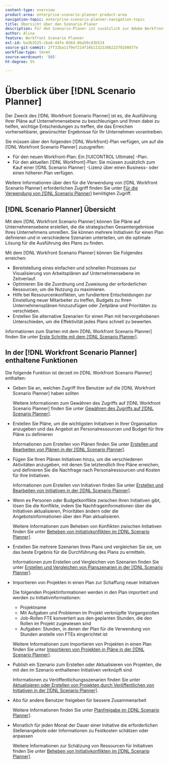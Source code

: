 ```yaml
---
content-type: overview
product-area: enterprise-scenario-planner-product-area
navigation-topic: enterprise-scenario-planner-navigation-topic
title: Übersicht über den Szenario-Planer
description: Für den Szenario-Planer ist zusätzlich zur Adobe Workfront-Lizenz eine separate Lizenz erforderlich.
author: Alina
feature: Workfront Scenario Planner
exl-id: ba3b3525-cba8-44fe-856d-8ba50cd3b524
source-git-commit: 2ff32ba11f9ef214f16b11323386223792b0877e
workflow-type: tm+mt
source-wordcount: '565'
ht-degree: 5%

---
```


# Überblick über [!DNL Scenario Planner]

<!-- Audited: 1/2024 -->

Der Zweck des [!DNL Workfront Scenario Planner] ist es, die Ausführung Ihrer Pläne auf Unternehmensebene zu beschleunigen und Ihnen dabei zu helfen, wichtige Entscheidungen zu treffen, die das Erreichen vorhersehbarer, gewünschter Ergebnisse für Ihr Unternehmen vorantreiben.

Sie müssen über den folgenden [!DNL Workfront]-Plan verfügen, um auf die [!DNL Workfront Scenario Planner] zuzugreifen:

* Für den neuen Workfront-Plan: Ein [!UICONTROL Ultimate] -Plan.
* Für den aktuellen [!DNL Workfront]-Plan: Sie müssen zusätzlich zum Kauf einer [!DNL Scenario Planner] -Lizenz über einen Business- oder einen höheren Plan verfügen.

Weitere Informationen über den für die Verwendung von [!DNL Workfront Scenario Planner] erforderlichen Zugriff finden Sie unter [Für die Verwendung von  [!DNL Scenario Planner]](access-needed-to-use-sp.md) benötigten Zugriff.

## [!DNL Scenario Planner] Übersicht

Mit dem [!DNL Workfront Scenario Planner] können Sie Pläne auf Unternehmensebene erstellen, die die strategischen Gesamtergebnisse Ihres Unternehmens umreißen. Sie können mehrere Initiativen für einen Plan definieren und in verschiedene Szenarien unterteilen, um die optimale Lösung für die Ausführung des Plans zu finden.

Mit dem [!DNL Workfront Scenario Planner] können Sie Folgendes erreichen:

* Bereitstellung eines einfachen und schnellen Prozesses zur Visualisierung von Arbeitsplänen auf Unternehmensebene im Zeitverlauf.
* Optimieren Sie die Zuordnung und Zuweisung der erforderlichen Ressourcen, um die Nutzung zu maximieren.
* Hilfe bei Ressourcenkonflikten, um fundiertere Entscheidungen zur Einstellung neuer Mitarbeiter zu treffen, Budgets zu Ihren Unternehmensplänen hinzuzufügen oder Zeitpläne und Prioritäten zu verschieben.
* Erstellen Sie alternative Szenarien für einen Plan mit hervorgehobenen Unterschieden, um die Effektivität jedes Plans schnell zu bewerten.

Informationen zum Starten mit dem [!DNL Workfront Scenario Planner] finden Sie unter [Erste Schritte mit dem  [!DNL Scenario Planner]](../scenario-planner/get-started-with-scenario-planning.md).

## In der [!DNL Workfront Scenario Planner] enthaltene Funktionen

Die folgende Funktion ist derzeit im [!DNL Workfront Scenario Planner] enthalten:

* Geben Sie an, welchen Zugriff Ihre Benutzer auf die [!DNL Workfront Scenario Planner] haben sollten

  Weitere Informationen zum Gewähren des Zugriffs auf [!DNL Workfront Scenario Planner] finden Sie unter [Gewähren des Zugriffs auf  [!DNL Scenario Planner]](../administration-and-setup/add-users/configure-and-grant-access/grant-access-sp.md).

* Erstellen Sie Pläne, um die wichtigsten Initiativen in Ihrer Organisation anzugeben und das Angebot an Personalressourcen und Budget für Ihre Pläne zu definieren

  Informationen zum Erstellen von Plänen finden Sie unter [Erstellen und Bearbeiten von Plänen in der [!DNL Scenario Planner]](../scenario-planner/create-and-edit-plans.md).

* Fügen Sie Ihren Plänen Initiativen hinzu, um die verschiedenen Aktivitäten anzugeben, mit denen Sie letztendlich Ihre Pläne erreichen, und definieren Sie die Nachfrage nach Personalressourcen und Kosten für Ihre Initiativen.

  Informationen zum Erstellen von Initiativen finden Sie unter [Erstellen und Bearbeiten von Initiativen in der [!DNL Scenario Planner]](../scenario-planner/create-and-edit-initiatives.md).

* Wenn es Personen oder Budgetkonflikte zwischen Ihren Initiativen gibt, lösen Sie die Konflikte, indem Sie Nachfrageinformationen über die Initiativen aktualisieren, Prioritäten ändern oder die Angebotsinformationen über den Plan aktualisieren.

  Weitere Informationen zum Beheben von Konflikten zwischen Initiativen finden Sie unter [Beheben von Initiativkonflikten im  [!DNL Scenario Planner]](../scenario-planner/resolve-conflicts-in-sp.md).

* Erstellen Sie mehrere Szenarien Ihres Plans und vergleichen Sie sie, um das beste Ergebnis für die Durchführung des Plans zu ermitteln.

  Informationen zum Erstellen und Vergleichen von Szenarien finden Sie unter [Erstellen und Vergleichen von Planszenarien in der  [!DNL Scenario Planner]](../scenario-planner/create-and-compare-scenarios-for-a-plan.md).

* Importieren von Projekten in einen Plan zur Schaffung neuer Initiativen

  Die folgenden Projektinformationen werden in den Plan importiert und werden zu Initiativinformationen:

   * Projektname
   * Mit Aufgaben und Problemen im Projekt verknüpfte Vorgangsrollen
   * Job-Rollen FTE konvertiert aus den geplanten Stunden, die den Rollen im Projekt zugewiesen sind
   * Aufgaben: Stunden, in denen der Plan für die Verwendung von Stunden anstelle von FTEs eingerichtet ist

  Weitere Informationen zum Importieren von Projekten in einen Plan finden Sie unter [Importieren von Projekten in Pläne in der  [!DNL Scenario Planner]](../scenario-planner/import-projects-to-plans.md).

* Publish ein Szenario zum Erstellen oder Aktualisieren von Projekten, die mit den im Szenario enthaltenen Initiativen verknüpft sind

  Informationen zu Veröffentlichungsszenarien finden Sie unter [Aktualisieren oder Erstellen von Projekten durch Veröffentlichen von Initiativen in der  [!DNL Scenario Planner]](../scenario-planner/publish-scenarios-update-projects.md).

* Abo für andere Benutzer freigeben für bessere Zusammenarbeit

  Weitere Informationen finden Sie unter [Planfreigabe im  [!DNL Scenario Planner]](../scenario-planner/share-a-plan.md).

* Monatlich für jeden Monat der Dauer einer Initiative die erforderlichen Stellenangebote oder Informationen zu Festkosten schätzen oder anpassen

  Weitere Informationen zur Schätzung von Ressourcen für Initiativen finden Sie unter [Beheben von Initiativkonflikten im  [!DNL Scenario Planner]](../scenario-planner/resolve-conflicts-in-sp.md).
